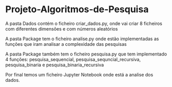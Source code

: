 # Projeto-Algoritmos-de-Pesquisa

A pasta Dados contém o ficheiro criar_dados.py, onde vai criar 8 ficheiros com diferentes dimensões e com números aleatórios

A pasta Package tem o ficheiro analise.py onde estão implementadas as funções que iram analisar a complexidade das pesquisas

A pasta Package também tem o ficheiro pesquisa.py que tem implementado 4 funções: pesquisa_sequencial, pesquisa_sequncial_recursiva, pesquisa_binaria e pesquisa_binaria_recursiva

Por final temos um ficheiro Jupyter Notebook onde está a analise dos dados.
